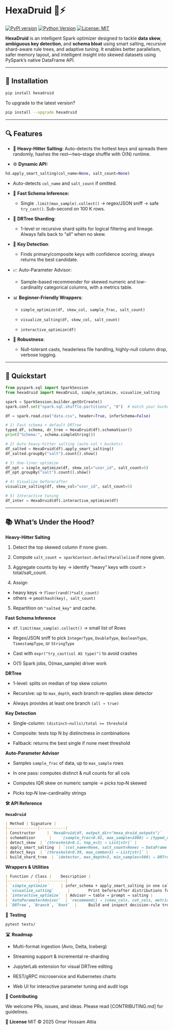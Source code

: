 # HexaDruid 🧠⚡

[![PyPI version](https://badge.fury.io/py/hexadruid.svg)](https://badge.fury.io/py/hexadruid)
[![Python Version](https://img.shields.io/badge/python-3.8+-blue.svg)](https://www.python.org/)
[![License: MIT](https://img.shields.io/badge/License-MIT-yellow.svg)](https://opensource.org/licenses/MIT)

**HexaDruid** is an intelligent Spark optimizer designed to tackle **data skew**, **ambiguous key detection**, and **schema bloat** using smart salting, recursive shard-aware rule trees, and adaptive tuning. It enables better parallelism, safer memory layout, and intelligent insight into skewed datasets using PySpark’s native DataFrame API.

---

## 🚀 Installation

```bash
pip install hexadruid
```
To upgrade to the latest version?

```bash
pip install --upgrade hexadruid
```
---

## 🔍 Features

 - 🎯 **Heavy-Hitter Salting:**
    Auto-detects the hottest keys and spreads them randomly, hashes the rest—two–stage shuffle with O(N) runtime.

- ⚙️ **Dynamic API:**

```python
hd.apply_smart_salting(col_name=None, salt_count=None)
```
  - Auto-detects `col_name` and `salt_count` if omitted.

- 🧠 **Fast Schema Inference:**

  - Single `.limit(max_sample).collect()` → regex/JSON sniff → safe `try_cast()`. Sub-second on 100 K rows.

- 🌲 **DRTree Sharding**:

  - 1-level or recursive shard splits for logical filtering and lineage. Always falls back to “all” when no skew.

- 🔑 **Key Detection**:

  - Finds primary/composite keys with confidence scoring; always returns the best candidate.

- 📈 Auto-Parameter Advisor:

  - Sample-based recommender for skewed numeric and low-cardinality categorical columns, with a metrics table.

- 📊 **Beginner-Friendly Wrappers**:

  - `simple_optimize(df, skew_col, sample_frac, salt_count)`

  - `visualize_salting(df, skew_col, salt_count)`

  - `interactive_optimize(df)`

- 🚨 **Robustness**:
  - Null-tolerant casts, headerless file handling, highly-null column drop, verbose logging.

---

## 🧠 Quickstart

```python
from pyspark.sql import SparkSession
from hexadruid import HexaDruid, simple_optimize, visualize_salting

spark = SparkSession.builder.getOrCreate()
spark.conf.set("spark.sql.shuffle.partitions", "8")  # match your bucket count

df = spark.read.csv("data.csv", header=True, inferSchema=False)

# 1) Fast schema + default DRTree
typed_df, schema, dr_tree = HexaDruid(df).schemaVisor()
print("Schema:", schema.simpleString())

# 2) Auto heavy-hitter salting (auto col + buckets)
df_salted = HexaDruid(df).apply_smart_salting()
df_salted.groupBy("salt").count().show()

# 3) One-liner optimize
df_opt = simple_optimize(df, skew_col="user_id", salt_count=5)
df_opt.groupBy("salt").count().show()

# 4) Visualize before/after
visualize_salting(df, skew_col="user_id", salt_count=5)

# 5) Interactive tuning
df_inter = HexaDruid(df).interactive_optimize(df)
```

---

## 📚 What’s Under the Hood?

**Heavy-Hitter Salting**

1. Detect the top skewed column if none given.

2. Compute `salt_count = sparkContext.defaultParallelism` if none given.

3. Aggregate counts by key → identify “heavy” keys with count > total/salt_count.

4. Assign
  - heavy keys → `floor(rand()*salt_count)`
  - others → `pmod(hash(key), salt_count)`

5. Repartition on `"salted_key"` and cache.


**Fast Schema Inference**

- `df.limit(max_sample).collect()` → small list of Rows

- Regex/JSON sniff to pick `IntegerType`, `DoubleType`, `BooleanType`, `TimestampType`, or `StringType`

- Cast with `expr("try_cast(col AS type)")` to avoid crashes

- O(1) Spark jobs, O(max_sample) driver work

**DRTree**

- 1-level: splits on median of top skew column

- Recursive: up to `max_depth`, each branch re-applies skew detector

- Always provides at least one branch `(all → true)`

**Key Detection**

- Single-column: `(distinct–nulls)/total >= threshold`

- Composite: tests top N by distinctness in combinations

- Fallback: returns the best single if none meet threshold

**Auto-Parameter Advisor**

- Samples `sample_frac` of data, up to `max_sample` rows

- In one pass: computes distinct & null counts for all cols

- Computes IQR skew on numeric sample → picks top‐N skewed

- Picks top‐N low-cardinality strings

**🛠️ API Reference**

**`HexaDruid`**

```markdown
| Method | Signature | 
|-------------|-----------|
| Constructor     | `HexaDruid(df, output_dir="hexa_druid_outputs")`    | 
| schemaVisor      | 	`(sample_frac=0.01, max_sample=1000) → (typed_df, schema, dr)` | 
| detect_skew  | `(threshold=0.1, top_n=3) → List[str]` |
| apply_smart_salting  | `(col_name=None, salt_count=None) → DataFrame` |
| detect_keys  | `(threshold=0.99, max_combo=3) → List[str]` |
| build_shard_tree  | `(detector, max_depth=3, min_samples=500) → DRTree` |
```
**Wrappers & Utilities**

```markdown
| Function / Class | 	Description | 
|-------------|-----------|
| `simple_optimize`     | infer_schema + apply_smart_salting in one call    | 
| `visualize_salting`      | 		Print before/after distributions for a given column | 
| `interactive_optimize`  | Advisor → table → prompt → salting |
| `AutoParameterAdvisor`  | `recommend() → (skew_cols, cat_cols, metrics_df)` |
| `DRTree`, `Branch`, `Root`  | 	Build and inspect decision-rule trees for logical sharding |
```

🧪 **Testing**

```bash
pytest tests/
```

🛣️ **Roadmap**

- Multi-format ingestion (Avro, Delta, Iceberg)

-  Streaming support & incremental re-sharding

-  JupyterLab extension for visual DRTree editing

-  REST/gRPC microservice and Kubernetes charts

-  Web UI for interactive parameter tuning and audit logs

🤝 **Contributing**

We welcome PRs, issues, and ideas. Please read [CONTRIBUTING.md] for guidelines.

📄 **License**
MIT © 2025 Omar Hossam Attia
